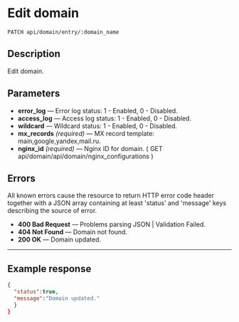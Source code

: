 # Edit domain

    PATCH api/domain/entry/:domain_name

## Description

Edit domain.

## Parameters

- **error_log** — Error log status: 1 - Enabled, 0 - Disabled.
- **access_log** — Access log status: 1 - Enabled, 0 - Disabled.
- **wildcard** — Wildcard status: 1 - Enabled, 0 - Disabled.
- **mx_records** _(required)_ — MX record template: main,google,yandex,mail.ru.
- **nginx_id** _(required)_ — Nginx ID for domain. ( GET api/domain/api/domain/nginx_configurations )

## Errors

All known errors cause the resource to return HTTP error code header together with a JSON array containing at least 'status' and 'message' keys describing the source of error.

- **400 Bad Request** — Problems parsing JSON | Validation Failed.
- **404 Not Found** — Domain not found.
- **200 OK** — Domain updated.

***

## Example response

```json
{
  "status":true,
  "message":"Domain updated."
  }
}
```
